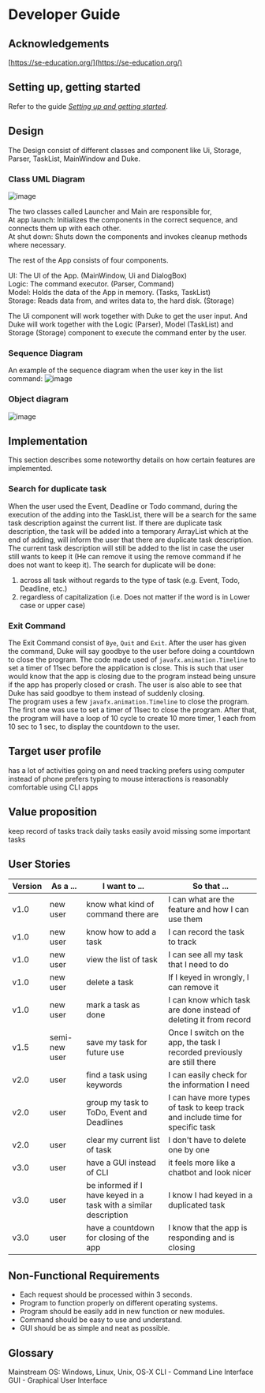 # Developer Guide

## Acknowledgements

[https://se-education.org/](https://se-education.org/)

## **Setting up, getting started**

Refer to the guide [_Setting up and getting started_](SettingUp.md).

## Design

The Design consist of different classes and component like Ui, Storage, Parser, TaskList, MainWindow and Duke.

### Class UML Diagram
![image](https://user-images.githubusercontent.com/43517460/154843168-57f4e984-e936-43d5-b7a6-b03f7829b3af.png)

The two classes called Launcher and Main are responsible for,  
At app launch: Initializes the components in the correct sequence, and connects them up with each other.  
At shut down: Shuts down the components and invokes cleanup methods where necessary.

The rest of the App consists of four components.  

UI: The UI of the App. (MainWindow, Ui and DialogBox)  
Logic: The command executor. (Parser, Command)  
Model: Holds the data of the App in memory. (Tasks, TaskList)  
Storage: Reads data from, and writes data to, the hard disk. (Storage)  

The Ui component will work together with Duke to get the user input. And Duke will work together with the Logic (Parser), Model (TaskList) and Storage (Storage) component to execute the command enter by the user.


### Sequence Diagram
An example of the sequence diagram when the user key in the list command:
![image](https://user-images.githubusercontent.com/43517460/154844136-04d131f7-caf0-4390-a2b4-e34067241956.png)


### Object diagram
![image](https://user-images.githubusercontent.com/43517460/154842316-e60b952a-9929-403e-b4a7-187c8022935b.png)

## Implementation
This section describes some noteworthy details on how certain features are implemented.


### Search for duplicate task

When the user used the Event, Deadline or Todo command, during the execution of the adding into the TaskList, there will be a search for the same task description against the current list. If there are duplicate task description, the task will be added into a temporary ArrayList<Task> which at the end of adding, will inform the user that there are duplicate task description. The current task description will still be added to the list in case the user still wants to keep it (He can remove it using the remove command if he does not want to keep it). 
  The search for duplicate will be done: 
  1. across all task without regards to the type of task (e.g. Event, Todo, Deadline, etc.)
  2. regardless of capitalization (i.e. Does not matter if the word is in Lower case or upper case)
  

### Exit Command
  
  The Exit Command consist of `Bye`, `Quit` and `Exit`. After the user has given the command, Duke will say goodbye to the user before doing a countdown to close the program. The code made used of `javafx.animation.Timeline` to set a timer of 11sec before the application is close. This is such that user would know that the app is closing due to the program instead being unsure if the app has properly closed or crash. The user is also able to see that Duke has said goodbye to them instead of suddenly closing.  
  The program uses a few `javafx.animation.Timeline` to close the program. The first one was use to set a timer of 11sec to close the program. After that, the program will have a loop of 10 cycle to create 10 more timer, 1 each from 10 sec to 1 sec, to display the countdown to the user.
  


## Target user profile

has a lot of activities going on and need tracking
prefers using computer instead of phone
prefers typing to mouse interactions
is reasonably comfortable using CLI apps  

## Value proposition

keep record of tasks
track daily tasks easily
avoid missing some important tasks


## User Stories

|Version| As a ... | I want to ... | So that ...|
|--------|----------|---------------|------------------|
|v1.0|new user|know what kind of command there are|I can what are the feature and how I can use them|
|v1.0|new user|know how to add a task |I can record the task to track|
|v1.0|new user|view the list of task |I can see all my task that I need to do|
|v1.0|new user|delete a task |If I keyed in wrongly, I can remove it|
|v1.0|new user|mark a task as done |I can know which task are done instead of deleting it from record|
|v1.5|semi-new user|save my task for future use|Once I switch on the app, the task I recorded previously are still there|
|v2.0|user|find a task using keywords|I can easily check for the information I need|
|v2.0|user|group my task to ToDo, Event and Deadlines |I can have more types of task to keep track and include time for specific task|
|v2.0|user|clear my current list of task |I don't have to delete one by one|
|v3.0|user|have a GUI instead of CLI | it feels more like a chatbot and look nicer|
|v3.0|user|be informed if I have keyed in a task with a similar description | I know I had keyed in a duplicated task|
|v3.0|user|have a countdown for closing of the app | I know that the app is responding and is closing|

## Non-Functional Requirements

- Each request should be processed within 3 seconds.
- Program to function properly on different operating systems.
- Program should be easily add in new function or new modules.
- Command should be easy to use and understand.
- GUI should be as simple and neat as possible.


## Glossary

Mainstream OS: Windows, Linux, Unix, OS-X
CLI - Command Line Interface
GUI - Graphical User Interface
